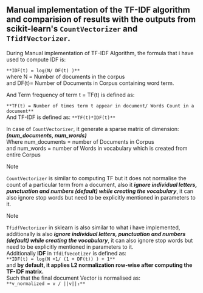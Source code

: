 ## Manual implementation of the TF-IDF algorithm and comparision of results with the outputs from scikit-learn's `CountVectorizer` and `TfidfVectorizer`.

During Manual implementation of TF-IDF Algorithm, the formula that i have used to compute IDF is:    
    
```**IDF(t) = log(N/ DF(t) )**```     
where N = Number of documents in the corpus    
and DF(t)= Number of Documents in Corpus containing word term.    

And Term frequency of term t = TF(t) is defined as:     
    
```**TF(t) = Number of times term t appear in document/ Words Count in a document**```    
And TF-IDF is defined as: ```**TF(t)*IDF(t)**```    

In case of  ```CountVectorizer```, it generate a sparse matrix of dimension:    
***(num_documents, num_words)***         
Where num_documents = number of Documents in Corpus    
and num_words = number of Words in vocabulary which is created from entire Corpus     


>[!Note]    
```CountVectorizer``` is similar to computing TF but it does not normalise the count of a particular term from a document, also it ***ignore individual letters, punctuation and numbers (default) while creating the vocabulary***, it can also ignore stop words but need to be explicitly mentioned in parameters to it.


>[!Note]
```TfidfVectorizer``` in sklearn is also similar to what i have implemented, additionally is also ***ignore individual letters, punctuation and numbers (default) while creating the vocabulary***,  it can also ignore stop words but need to be explicitly mentioned in parameters to it.    
Additionally **IDF** in ```TfdifVecotizer``` is defined as:    
```**IDF(t) = log(N +1/ (1 + DF(t)) ) + 1**```    
and **by default, it applies L2 normalization row-wise after computing the TF-IDF matrix.**    
Such that the final document Vector is normalised as:    
```**v_normalized = v / ||v||₂**```
